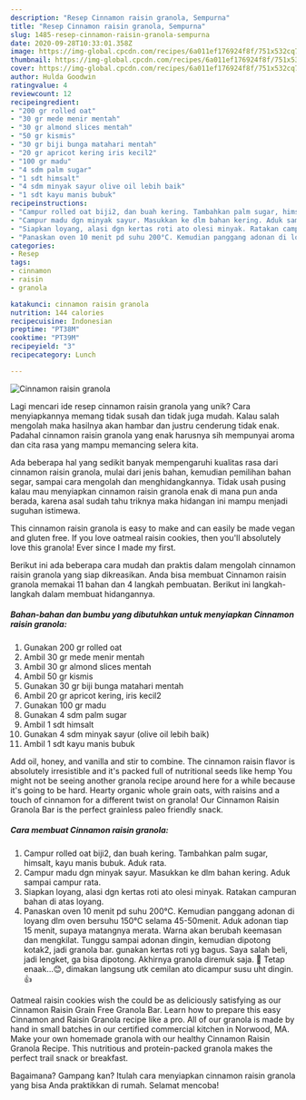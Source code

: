 ```yaml
---
description: "Resep Cinnamon raisin granola, Sempurna"
title: "Resep Cinnamon raisin granola, Sempurna"
slug: 1485-resep-cinnamon-raisin-granola-sempurna
date: 2020-09-28T10:33:01.358Z
image: https://img-global.cpcdn.com/recipes/6a011ef176924f8f/751x532cq70/cinnamon-raisin-granola-foto-resep-utama.jpg
thumbnail: https://img-global.cpcdn.com/recipes/6a011ef176924f8f/751x532cq70/cinnamon-raisin-granola-foto-resep-utama.jpg
cover: https://img-global.cpcdn.com/recipes/6a011ef176924f8f/751x532cq70/cinnamon-raisin-granola-foto-resep-utama.jpg
author: Hulda Goodwin
ratingvalue: 4
reviewcount: 12
recipeingredient:
- "200 gr rolled oat"
- "30 gr mede menir mentah"
- "30 gr almond slices mentah"
- "50 gr kismis"
- "30 gr biji bunga matahari mentah"
- "20 gr apricot kering iris kecil2"
- "100 gr madu"
- "4 sdm palm sugar"
- "1 sdt himsalt"
- "4 sdm minyak sayur olive oil lebih baik"
- "1 sdt kayu manis bubuk"
recipeinstructions:
- "Campur rolled oat biji2, dan buah kering. Tambahkan palm sugar, himsalt, kayu manis bubuk. Aduk rata."
- "Campur madu dgn minyak sayur. Masukkan ke dlm bahan kering. Aduk sampai campur rata."
- "Siapkan loyang, alasi dgn kertas roti ato olesi minyak. Ratakan campuran bahan di atas loyang."
- "Panaskan oven 10 menit pd suhu 200°C. Kemudian panggang adonan di loyang dlm oven bersuhu 150°C selama 45-50menit. Aduk adonan tiap 15 menit, supaya matangnya merata. Warna akan berubah keemasan dan mengkilat. Tunggu sampai adonan dingin, kemudian dipotong kotak2, jadi granola bar. gunakan kertas roti yg bagus. Saya salah beli, jadi lengket, ga bisa dipotong. Akhirnya granola diremuk saja. 🙈 Tetap enaak...😊, dimakan langsung utk cemilan ato dicampur susu uht dingin. 👍"
categories:
- Resep
tags:
- cinnamon
- raisin
- granola

katakunci: cinnamon raisin granola 
nutrition: 144 calories
recipecuisine: Indonesian
preptime: "PT38M"
cooktime: "PT39M"
recipeyield: "3"
recipecategory: Lunch

---
```



![Cinnamon raisin granola](https://img-global.cpcdn.com/recipes/6a011ef176924f8f/751x532cq70/cinnamon-raisin-granola-foto-resep-utama.jpg)

Lagi mencari ide resep cinnamon raisin granola yang unik? Cara menyiapkannya memang tidak susah dan tidak juga mudah. Kalau salah mengolah maka hasilnya akan hambar dan justru cenderung tidak enak. Padahal cinnamon raisin granola yang enak harusnya sih mempunyai aroma dan cita rasa yang mampu memancing selera kita.

Ada beberapa hal yang sedikit banyak mempengaruhi kualitas rasa dari cinnamon raisin granola, mulai dari jenis bahan, kemudian pemilihan bahan segar, sampai cara mengolah dan menghidangkannya. Tidak usah pusing kalau mau menyiapkan cinnamon raisin granola enak di mana pun anda berada, karena asal sudah tahu triknya maka hidangan ini mampu menjadi suguhan istimewa.

This cinnamon raisin granola is easy to make and can easily be made vegan and gluten free. If you love oatmeal raisin cookies, then you&#39;ll absolutely love this granola! Ever since I made my first.


Berikut ini ada beberapa cara mudah dan praktis dalam mengolah cinnamon raisin granola yang siap dikreasikan. Anda bisa membuat Cinnamon raisin granola memakai 11 bahan dan 4 langkah pembuatan. Berikut ini langkah-langkah dalam membuat hidangannya.

<!--inarticleads1-->

##### Bahan-bahan dan bumbu yang dibutuhkan untuk menyiapkan Cinnamon raisin granola:

1. Gunakan 200 gr rolled oat
1. Ambil 30 gr mede menir mentah
1. Ambil 30 gr almond slices mentah
1. Ambil 50 gr kismis
1. Gunakan 30 gr biji bunga matahari mentah
1. Ambil 20 gr apricot kering, iris kecil2
1. Gunakan 100 gr madu
1. Gunakan 4 sdm palm sugar
1. Ambil 1 sdt himsalt
1. Gunakan 4 sdm minyak sayur (olive oil lebih baik)
1. Ambil 1 sdt kayu manis bubuk


Add oil, honey, and vanilla and stir to combine. The cinnamon raisin flavor is absolutely irresistible and it&#39;s packed full of nutritional seeds like hemp You might not be seeing another granola recipe around here for a while because it&#39;s going to be hard. Hearty organic whole grain oats, with raisins and a touch of cinnamon for a different twist on granola! Our Cinnamon Raisin Granola Bar is the perfect grainless paleo friendly snack. 

<!--inarticleads2-->

##### Cara membuat Cinnamon raisin granola:

1. Campur rolled oat biji2, dan buah kering. Tambahkan palm sugar, himsalt, kayu manis bubuk. Aduk rata.
1. Campur madu dgn minyak sayur. Masukkan ke dlm bahan kering. Aduk sampai campur rata.
1. Siapkan loyang, alasi dgn kertas roti ato olesi minyak. Ratakan campuran bahan di atas loyang.
1. Panaskan oven 10 menit pd suhu 200°C. Kemudian panggang adonan di loyang dlm oven bersuhu 150°C selama 45-50menit. Aduk adonan tiap 15 menit, supaya matangnya merata. Warna akan berubah keemasan dan mengkilat. Tunggu sampai adonan dingin, kemudian dipotong kotak2, jadi granola bar. gunakan kertas roti yg bagus. Saya salah beli, jadi lengket, ga bisa dipotong. Akhirnya granola diremuk saja. 🙈 Tetap enaak...😊, dimakan langsung utk cemilan ato dicampur susu uht dingin. 👍


Oatmeal raisin cookies wish the could be as deliciously satisfying as our Cinnamon Raisin Grain Free Granola Bar. Learn how to prepare this easy Cinnamon and Raisin Granola recipe like a pro. All of our granola is made by hand in small batches in our certified commercial kitchen in Norwood, MA. Make your own homemade granola with our healthy Cinnamon Raisin Granola Recipe. This nutritious and protein-packed granola makes the perfect trail snack or breakfast. 

Bagaimana? Gampang kan? Itulah cara menyiapkan cinnamon raisin granola yang bisa Anda praktikkan di rumah. Selamat mencoba!

